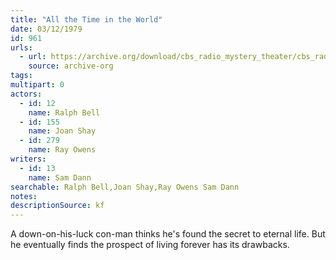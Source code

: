 ```yaml
---
title: "All the Time in the World"
date: 03/12/1979
id: 961
urls: 
  - url: https://archive.org/download/cbs_radio_mystery_theater/cbs_radio_mystery_theater-0951-1000.zip/cbs_radio_mystery_theater-0951-1000%2Fcbsrmt_0961_all_the_time_in_the_world.mp3
    source: archive-org
tags: 
multipart: 0
actors:  
  - id: 12
    name: Ralph Bell  
  - id: 155
    name: Joan Shay  
  - id: 279
    name: Ray Owens
writers:  
  - id: 13
    name: Sam Dann
searchable: Ralph Bell,Joan Shay,Ray Owens Sam Dann
notes: 
descriptionSource: kf
---
```

A down-on-his-luck con-man thinks he's found the secret to eternal life. But he eventually finds the prospect of living forever has its drawbacks.